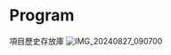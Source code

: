 # Program
項目歷史存放庫
![IMG_20240827_090700](https://github.com/user-attachments/assets/cd9fa5a3-3bfa-4b59-8c0c-cc9e8008ee2c)
